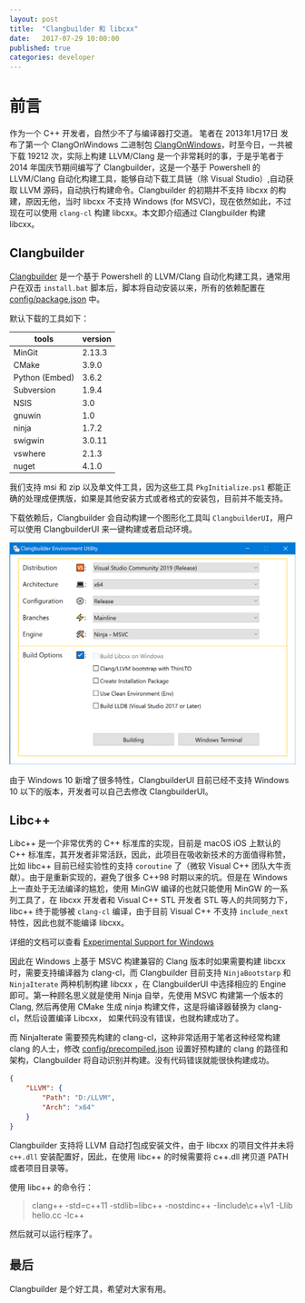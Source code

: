 ```yaml
---
layout: post
title:  "Clangbuilder 和 libcxx"
date:   2017-07-29 10:00:00
published: true
categories: developer
---
```


# 前言

作为一个 C++ 开发者，自然少不了与编译器打交道。
笔者在 2013年1月17日 发布了第一个 ClangOnWindows 二进制包 [ClangOnWindows](https://sourceforge.net/projects/clangonwin/)，时至今日，一共被下载 19212 次，实际上构建 LLVM/Clang 是一个非常耗时的事，于是乎笔者于 2014 年国庆节期间编写了 Clangbuilder，这是一个基于 Powershell 的 LLVM/Clang 自动化构建工具，能够自动下载工具链（除 Visual Studio）,自动获取 LLVM 源码，自动执行构建命令。Clangbuilder 的初期并不支持 libcxx 的构建，原因无他，当时 libcxx 不支持 Windows (for MSVC)，现在依然如此，不过现在可以使用 `clang-cl` 构建 libcxx。本文即介绍通过 Clangbuilder 构建 libcxx。


## Clangbuilder

[Clangbuilder](https://github.com/fstudio/clangbuilder) 是一个基于 Powershell 的 LLVM/Clang 自动化构建工具，通常用户在双击 `install.bat` 脚本后，脚本将自动安装以来，所有的依赖配置在 [config/package.json](https://github.com/fstudio/clangbuilder/blob/master/config/packages.json) 中。

默认下载的工具如下：

|tools|version|
|---|---|
|MinGit|2.13.3|
|CMake|3.9.0|
|Python (Embed)|3.6.2|
|Subversion|1.9.4|
|NSIS|3.0|
|gnuwin|1.0|
|ninja|1.7.2|
|swigwin|3.0.11|
|vswhere|2.1.3|
|nuget|4.1.0|

我们支持 msi 和 zip 以及单文件工具，因为这些工具 `PkgInitialize.ps1` 都能正确的处理成便携版，如果是其他安装方式或者格式的安装包，目前并不能支持。

下载依赖后，Clangbuilder 会自动构建一个图形化工具叫 `ClangbuilderUI`，用户可以使用 ClangbuilderUI 来一键构建或者启动环境。

![CangbuilderUI](https://github.com/fstudio/clangbuilder/raw/master/docs/images/cbui.png)


由于 Windows 10 新增了很多特性，ClangbuilderUI 目前已经不支持 Windows 10 以下的版本，开发者可以自己去修改 ClangbuilderUI。

## Libc++

Libc++ 是一个非常优秀的 C++ 标准库的实现，目前是 macOS iOS 上默认的 C++ 标准库，其开发者非常活跃，因此，此项目在吸收新技术的方面值得称赞，比如 libc++ 目前已经实验性的支持 `coroutine` 了（微软 Visual C++ 团队大牛贡献）。由于是重新实现的，避免了很多 C++98 时期以来的坑。但是在 Windows 上一直处于无法编译的尴尬，使用 MinGW 编译的也就只能使用 MinGW 的一系列工具了，在 libcxx 开发者和 Visual C++ STL 开发者 STL 等人的共同努力下，libc++ 终于能够被 `clang-cl` 编译，由于目前 Visual C++ 不支持 `include_next` 特性，因此也就不能编译 libcxx。

详细的文档可以查看 [Experimental Support for Windows](http://libcxx.llvm.org/docs/BuildingLibcxx.html#experimental-support-for-windows)

因此在 Windows 上基于 MSVC 构建兼容的 Clang 版本时如果需要构建 libcxx 时，需要支持编译器为 clang-cl，而 Clangbuilder 目前支持 `NinjaBootstarp` 和 `NinjaIterate` 两种机制构建 libcxx ，在 ClangbuilderUI 中选择相应的 Engine 即可。第一种顾名思义就是使用 Ninja 自举，先使用 MSVC 构建第一个版本的 Clang, 然后再使用 CMake 生成 ninja 构建文件，这是将编译器替换为 clang-cl，然后设置编译 Libcxx， 如果代码没有错误，也就构建成功了。

而 NinjaIterate 需要预先构建的 clang-cl，这种非常适用于笔者这种经常构建 clang 的人士，修改 [config/precompiled.json](https://github.com/fstudio/clangbuilder/blob/master/config/precompiled.json) 设置好预构建的 clang 的路径和架构，Clangbuilder 将自动识别并构建。没有代码错误就能很快构建成功。

```json
{
    "LLVM": {
        "Path": "D:/LLVM",
        "Arch": "x64"
    }
}
```

Clangbuilder 支持将 LLVM 自动打包成安装文件，由于 libcxx 的项目文件并未将 `c++.dll` 安装配置好，因此，在使用 libc++ 的时候需要将 c++.dll 拷贝道 PATH 或者项目目录等。

使用 libc++ 的命令行：

>clang++ -std=c++11 -stdlib=libc++ -nostdinc++ -Iinclude\c++\v1 -Llib hello.cc -lc++

然后就可以运行程序了。


## 最后

Clangbuilder 是个好工具，希望对大家有用。